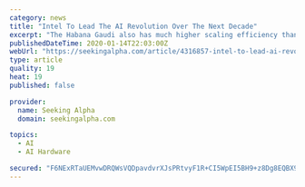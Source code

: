 ```yaml
---
category: news
title: "Intel To Lead The AI Revolution Over The Next Decade"
excerpt: "The Habana Gaudi also has much higher scaling efficiency than Nvidia via its Ethernet-based interconnect. Intel is also developing its own AI-infused GPUs: Ponte Vecchio GPU will feature a matrix engine that is akin to Nvidia's tensor cores. It will be Intel's 7nm lead product in the fourth quarter of 2021, which means that it should enjoy a ..."
publishedDateTime: 2020-01-14T22:03:00Z
webUrl: "https://seekingalpha.com/article/4316857-intel-to-lead-ai-revolution-over-next-decade"
type: article
quality: 19
heat: 19
published: false

provider:
  name: Seeking Alpha
  domain: seekingalpha.com

topics:
  - AI
  - AI Hardware

secured: "F6NExRTaUEMvwDRQWsVQDpavdvrXJsPRtvyF1R+CI5WpEI5BH9+z8Dg8EQBX9nxKaKZ3W3bpi9SjGgMGMJLOYsHq4RM5ijF+sNAwE4TaTt5jAUcrsi9qv24+aBPLbGMmbpheEKggYfmt5rQia0SyadgP1ke5YtKxiwVaofxDqHWAtew4Fgnl5RxIEbARzslUh/av22QjHVvXUjJ/QDM5xxusSr03yGuXyZEFs4Gj9QHlxC5vNvsI+sJCq+dNwGHqPBT7vg+N0csUVCb4p15Hoa03mXxYsM3LFl3CHbRCvKavSEypy2FZtvyn6fdU0e7L;jM7nMlXm4ma3gMZlK94IJg=="
---
```


